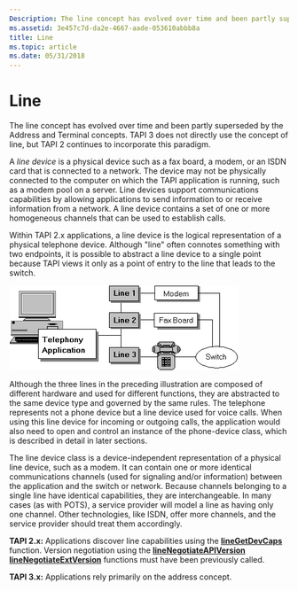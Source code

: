 ```yaml
---
Description: The line concept has evolved over time and been partly superseded by the Address and Terminal concepts. TAPI 3 does not directly use the concept of line, but TAPI 2 continues to incorporate this paradigm.
ms.assetid: 3e457c7d-da2e-4667-aade-053610abbb8a
title: Line
ms.topic: article
ms.date: 05/31/2018
---
```


# Line

The line concept has evolved over time and been partly superseded by the Address and Terminal concepts. TAPI 3 does not directly use the concept of line, but TAPI 2 continues to incorporate this paradigm.

A *line device* is a physical device such as a fax board, a modem, or an ISDN card that is connected to a network. The device may not be physically connected to the computer on which the TAPI application is running, such as a modem pool on a server. Line devices support communications capabilities by allowing applications to send information to or receive information from a network. A line device contains a set of one or more homogeneous channels that can be used to establish calls.

Within TAPI 2.x applications, a line device is the logical representation of a physical telephone device. Although "line" often connotes something with two endpoints, it is possible to abstract a line device to a single point because TAPI views it only as a point of entry to the line that leads to the switch.

![line devices](images/ch0501.png)

Although the three lines in the preceding illustration are composed of different hardware and used for different functions, they are abstracted to the same device type and governed by the same rules. The telephone represents not a phone device but a line device used for voice calls. When using this line device for incoming or outgoing calls, the application would also need to open and control an instance of the phone-device class, which is described in detail in later sections.

The line device class is a device-independent representation of a physical line device, such as a modem. It can contain one or more identical communications channels (used for signaling and/or information) between the application and the switch or network. Because channels belonging to a single line have identical capabilities, they are interchangeable. In many cases (as with POTS), a service provider will model a line as having only one channel. Other technologies, like ISDN, offer more channels, and the service provider should treat them accordingly.

**TAPI 2.x:** Applications discover line capabilities using the [**lineGetDevCaps**](https://msdn.microsoft.com/library/ms735735(v=VS.85).aspx) function. Version negotiation using the [**lineNegotiateAPIVersion**](https://msdn.microsoft.com/library/ms736002(v=VS.85).aspx) [**lineNegotiateExtVersion**](https://msdn.microsoft.com/library/ms736003(v=VS.85).aspx) functions must have been previously called.

**TAPI 3.x:** Applications rely primarily on the address concept.

 

 



